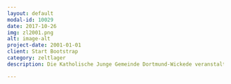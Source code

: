 ```yaml
---
layout: default
modal-id: 10029
date: 2017-10-26
img: zl2001.png
alt: image-alt
project-date: 2001-01-01
client: Start Bootstrap
category: zeltlager
description: Die Katholische Junge Gemeinde Dortmund-Wickede veranstaltet wie schon seit vielen Jahren auch in diesem Jahr in den Sommerferien wieder ein Zeltlager für Jungen und Mädchen im Alter von 9-13 Jahren. - Zeitraum ist der 7.7.2001 - 21.7.2001 - Es können ca. 50 Kinder mitfahren; diese werden von einem Team von erfahrenen Mitarbeiter der KJG betreut. Der Zeltplatz liegt bei Rödental, in der Nähe der Stadt Coburg in Franken (Nordbayern). Auf dem Zeltplatz steht uns ein festes Haus als Materiallager und als Arbeitsraum für Kleingruppen sowie ein Gebäude mit sanitären Anlagen zur Verfügung. Die Kinder schlafen in Zelten zu 5 bis 7 Personen. Mahlzeiten und Gemeinschaftsprogramm finden in einem Großgruppenzelt statt. Frühstück und Abendessen bereiten wir mit der Hilfe der Kinder selber zu. Das Mittagessen wird von einer Küche oder einer Gaststätte geliefert. Vormittags, nachmittags und am frühen Abend haben wir Zeit gemeinsam zu basteln, spielen, singen, Sport zu treiben, kreative Dinge auszuprobieren, die Gegend erkunden, Geländespiele zu machen, Theater zu spielen, ...

---
```

